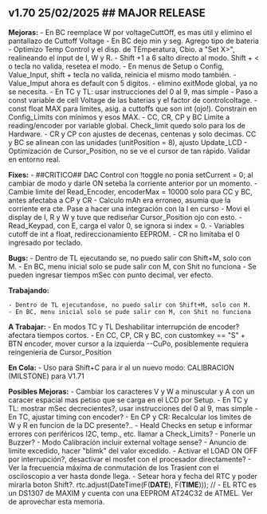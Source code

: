 ## v1.70 25/02/2025 ## MAJOR RELEASE ##

 **Mejoras:**
    - En BC reemplace W por voltageCuttOff, es mas útil y elimino el pantallazo de Cuttoff Voltage
    - En BC dejo min y seg. Agrego tipo de bateria
    - Optimizo Temp Control y el disp. de TEmperatura, Cbio. a "Set X>", realineando el input de I, W y R.
    - Shift +1 a 6 salto directo al modo. Shift + < o tecla no valida, resetea el modo. 
    - En menus de Setup o Config, Value_Input, shift + tecla no valida, reinicia el mismo modo también. 
    - Value_Imput ahora es default con 5 digitos.
    - elimino exitMode global, ya no se necesita.
    - En TC y TL: usar instrucciones del 0 al 9, mas simple
    - Paso a const variable de cell Voltage de las baterias y el factor de controlcoltage.
    - const float MAX para limites, asig. a cuttoffs que son int (ojo!). Constrain en Config_Limits con mínimos y esos MAX.
    - CC, CR, CP y BC Limite a reading/encoder por variable global. Check_limit quedo solo para los de Hardware.
    - CR y CP con ajustes de decenas, centenas y solo decimas. CC y BC se alinean con las unidades (unitPosition = 8), ajusto Update_LCD
    - Optimización de Cursor_Position, no se ve el cursor de tan rápido. Validar en entorno real.
  
  **Fixes:**
    - ##CRITICO## DAC Control con !toggle no ponia setCurrent = 0; al cambiar de modo y darle ON seteba la corriente anterior por un momento.
    - Cambie limite del Read_Encoder, encoderMax = 10000 solo para CC y BC, antes afectaba a CP y CR
    - Calculo mAh era erroneo, asumia que la corriente era cte. Pase a hacer una integración con la I en curso
    - Movi el display de I, R y W y tuve que rediseñar Cursor_Position ojo con esto.
    - Read_Keypad, con E, carga el valor 0, se ignora si index = 0.
    - Variables cutoff de int a float, redireccionamiento EEPROM.
    - CR no limitaba el 0 ingresado por teclado.
 
  **Bugs:**
    - Dentro de TL ejecutando se, no puedo salir con Shift+M, solo con M.
    - En BC, menu inicial solo se pude salir con M, con Shit no funciona
    - Se pueden ingresar tiempos mSec con punto decimal, ver efecto.
  
  **Trabajando:**

    - Dentro de TL ejecutandose, no puedo salir con Shift+M, solo con M.
    - En BC, menu inicial solo se pude salir con M, con Shit no funciona

  **A Trabajar:**
    - En modos TC y TL Deshabilitar interrupción de encoder? afectara tiempos cortos.
    - En CC, CP, CR y BC, con customkey == "S" + BTN encoder, mover cursor a la izquierda --CuPo, posiblemente requiera reingeniería de Cursor_Position
   
  **En Cola:**
    - Uso para Shift+C para ir al un nuevo modo: CALIBRACION (MILSTONE) para V1.71
  
  **Posibles Mejoras:**
    - Cambiar los caracteres V y W a minuscular y A con un caracer espacial mas petiso que se carga en el LCD por Setup.
    - En TC y TL: mostrar mSec decrecientes?, usar instrucciones del 0 al 9, mas simple
    - En TC, ajustar timing con encoder?
    - En CP y CR: Recalcular los limites de W y R en funcion de la DC presente?..
    - Heald Checks en setup e informar errores con periféricos I2C, temp., etc. llamar a Check_Limits?
    - Ponerle un Buzzer?
    - Modo Calibracíón incluir external voltage sense?
    - Anuncio de limite excedido, hacer "blimk" del valor excedido.
    - Activar el LOAD ON OFF por interrupción?, desactivar el mosfet con el procesador directamente?
    - Ver la frecuencia máxima de conmutación de los Trasient con el osciloscopio a ver hasta donde llega.
    - Setear hora y fecha del RTC y poder mirarla boton Shift?.
        rtc.adjust(DateTime(F(__DATE__), F(__TIME__))); //
    - EL RTC es un DS1307 de MAXIM y cuenta con una EEPROM AT24C32 de ATMEL. Ver de aprovechar esta memoria.
